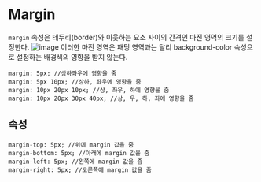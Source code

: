 # Margin
``margin`` 속성은 테두리(border)와 이웃하는 요소 사이의 간격인 마진 영역의 크기를 설정한다.
![image](https://github.com/min9-530/TIL/assets/104071568/0b432aa8-3337-4d1f-8499-e711c456c0cb)
이러한 마진 영역은 패딩 영역과는 달리 background-color 속성으로 설정하는 배경색의 영향을 받지 않는다.

```
margin: 5px; //상하좌우에 영향을 줌
margin: 5px 10px; //상하, 좌우에 영향을 줌
margin: 10px 20px 10px; //상, 좌우, 하에 영향을 줌
margin: 10px 20px 30px 40px; //상, 우, 하, 좌에 영향을 줌
```

## 속성
```
margin-top: 5px; //위에 margin 값을 줌
margin-bottom: 5px; //아래에 margin 값을 줌
margin-left: 5px; //왼쪽에 margin 값을 줌
margin-right: 5px; //오른쪽에 margin 값을 줌
```
